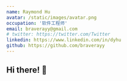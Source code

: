 ```yaml
---
name: Raymond Hu
avatar: /static/images/avatar.png
occupation: '软件工程师'
email: braverayy@gmail.com
# twitter: https://twitter.com/Twitter
linkedin: https://www.linkedin.com/in/dyhu
github: https://github.com/braverayy
---
```


## Hi there! 👋
